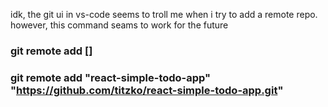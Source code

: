 idk, the git ui in vs-code seems to troll me when i try to add a remote repo. however, this command seams to work for the future

### git remote add [<options>] <name> <url>
### git remote add "react-simple-todo-app" "https://github.com/titzko/react-simple-todo-app.git"